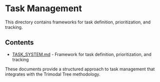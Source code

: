 # Task Management

This directory contains frameworks for task definition, prioritization, and tracking.

## Contents

- [TASK_SYSTEM.md](./TASK_SYSTEM.md) - Framework for task definition, prioritization, and tracking

These documents provide a structured approach to task management that integrates with the Trimodal Tree methodology.